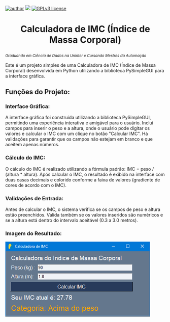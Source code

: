[![author](https://img.shields.io/badge/author-Adilsong-red.svg)](https://www.linkedin.com/in/adilson-gustavo-marcondes-barreto-de-souza-a74b98133/) [![](https://img.shields.io/badge/python-3.7+-blue.svg)](https://www.python.org/downloads/release/python-365/) [![GPLv3 license](https://img.shields.io/badge/License-GPLv3-blue.svg)](http://perso.crans.org/besson/LICENSE.html)

<h1 align="center">Calculadora de IMC (Índice de Massa Corporal)</h1>

<sub>*Graduando em Ciência de Dados na Uninter e Cursando Mestres da Automação*</sub>

Este é um projeto simples de uma Calculadora de IMC (Índice de Massa Corporal) desenvolvida em Python utilizando a biblioteca PySimpleGUI para a interface gráfica.

<h2 align="left">Funções do Projeto:</h3>

<h3 align="left">Interface Gráfica:</h3>

A interface gráfica foi construída utilizando a biblioteca PySimpleGUI, permitindo uma experiência interativa e amigável para o usuário. Inclui campos para inserir o peso e a altura, onde o usuário pode digitar os valores e calcular o IMC com um clique no botão "Calcular IMC". Há validações para garantir que os campos não estejam em branco e que aceitem apenas números.

<h3 align="left">Cálculo do IMC:</h3>

O cálculo do IMC é realizado utilizando a fórmula padrão: IMC = peso / (altura * altura). Após calcular o IMC, o resultado é exibido na interface com duas casas decimais e colorido conforme a faixa de valores (gradiente de cores de acordo com o IMC).

<h3 align="left">Validações de Entrada:</h3>

Antes de calcular o IMC, o sistema verifica se os campos de peso e altura estão preenchidos. Valida também se os valores inseridos são numéricos e se a altura está dentro do intervalo aceitável (0.3 a 3.0 metros).

<h3 align="left">Imagem do Resultado:</h3>

![Exemplo da Interface Gráfica da Calculadora de IMC](demonstracao.png)